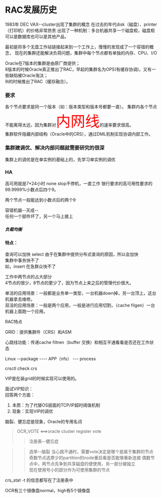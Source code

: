 # RAC发展历史   

1983年 DEC VAX--cluster出现了集群的概念
在过去的年代disk（磁盘）、printer（打印机）的价格非常昂贵
出现了一种机制：多台机器共享一个磁盘柜，磁盘柜可以是数据库也可以是其他产品，    

最初是将多个无盘工作站链接起来到一个工作上，慢慢的发现成了一个容错的概念，
现在的集群还能解决负荷问题，集群中每个节点都有单独的内存、CPU、I/O  

Oracle在7版本的集群是由原厂商提供；  
8版本的时候Oracle真正推出了RAC，早起的集群名为OPS(有缓存协调)，又有一些缺陷被Oracle淘汰；  
9i的时候推出了RAC（缓存融合）。


### 要求  
各个节点要求是同一个版本（如：版本类型和版本号都要一直）。
集群内各个节点不能离得太远，因为集群对<font color="red" size="72">内网线</font>的速率要求很高。  
集群软件隐藏内部结构（Oracle中的CRS），通过DML机制实现协调内部工作。


### 集群建调优、解决内部问题就需要研究的很深    
集群上的调优是在单实例的基础上的，先学习单实例的调优  



### HA 
高可用就是7*24小时 none stop不停机，一直工作
银行要求的高可用性要求的99.9999%小数点后四个9。   

两个节点一般能达到小数点后的两个9  



容错机器--天成--  
任何一个部件坏了，另一个马上接上  


##### 
##### 负载均衡
##### 

#### 特点：  
查询可以加快
select 由于在集群中提供分布式查询的原因，所以会加快  
集群中事务快不了  
如，insert 在急群众快不了   


工作中两节点的占大部分   
4节点的很少，8节点的更少了，因为节点上来之后的管理代价很大。  


单活的应用场景：一般都是业务单一类型，一台机器down掉，另一台顶上，这台机器拿去维修。  
双活的应用场景：一般是两个应用，一般是进行应用切割，（cache filgen）一台机器上面跑一个应用。  

RAC特点   

GRID：提供集群件（CRS）和ASM

心跳线功能：传递cache filtren（buffer 交换）和相互平通看看是否还在工作状态  


Linux   --package   ---- APP（nfs） --- process   



crsctl check crs



VIP是在装grid的时候实现可以使用的。  




面试VIP知识：  
回答两个方面：  
1. 本质：为了代替OS层面的TCP/IP超时阈值机制  
2. 现象：实现VIP的调优

脑裂、健忘症是现象，Oracle的专用名词  
> OCR_VOTE <==>oracle cluster register vote  
> > 注册表--健忘症

> > 选举--脑裂   当心跳不通时，需要vote决定是哪个是属于集群的节点
> > 奇数节点选票少的partition的node重启看是否能够重新连接
> > 偶数节点中，两节点先争到共享磁盘的便使用，另一部分被独立   
> > 现在使用号小的部分作为可使用集群的节点

crs_stat -t 的信息都写在了注册表中  

OCR有三个镜像盘normal，high有5个镜像盘





















